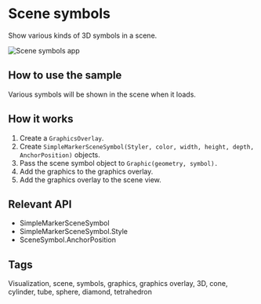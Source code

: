 # Scene symbols

Show various kinds of 3D symbols in a scene.

![Scene symbols app](scene-symbols.jpg)

## How to use the sample

Various symbols will be shown in the scene when it loads.

## How it works

1. Create a `GraphicsOverlay`.
1. Create `SimpleMarkerSceneSymbol(Styler, color, width, height, depth, AnchorPosition)` objects.
1. Pass the scene symbol object to `Graphic(geometry, symbol).`
1. Add the graphics to the graphics overlay.
1. Add the graphics overlay to the scene view.

## Relevant API

* SimpleMarkerSceneSymbol
* SimpleMarkerSceneSymbol.Style
* SceneSymbol.AnchorPosition

## Tags

Visualization, scene, symbols, graphics, graphics overlay, 3D, cone, cylinder, tube, sphere, diamond, tetrahedron